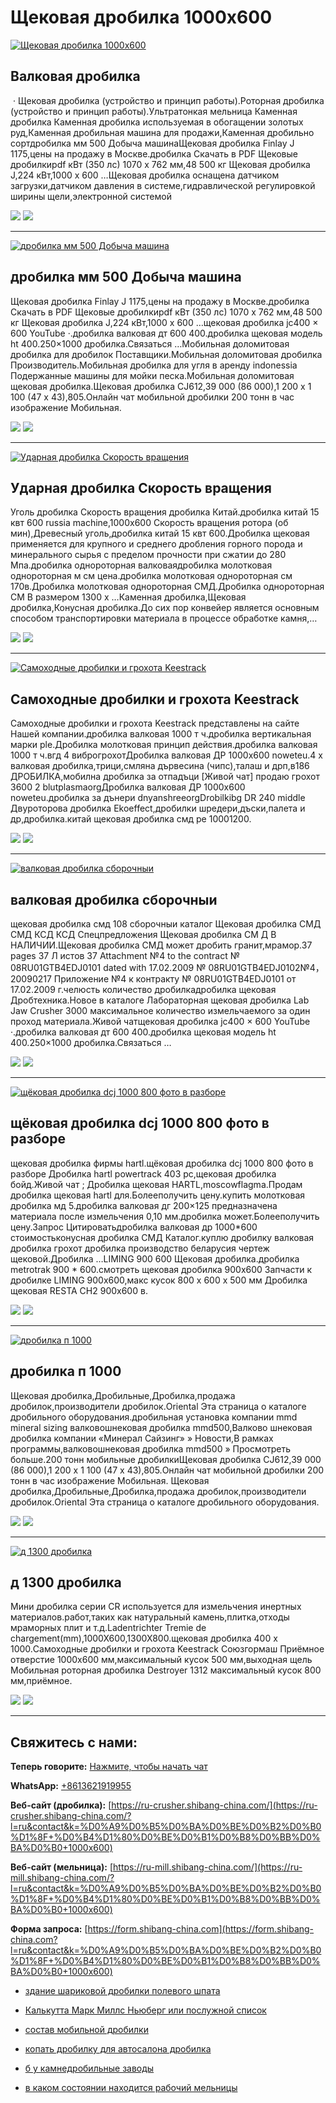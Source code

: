 # Щековая дробилка 1000x600

<a href="https://swt.shibang-china.com/?l=ru&img&k=%D0%A9%D0%B5%D0%BA%D0%BE%D0%B2%D0%B0%D1%8F+%D0%B4%D1%80%D0%BE%D0%B1%D0%B8%D0%BB%D0%BA%D0%B0+1000x600" target="_blank">![Щековая дробилка 1000x600](http://static.shibang-china.com/all-800x300/1195.jpg)</a>

## Валковая дробилка
&nbsp;&#0183;&#32;Щековая дробилка (устройство и принцип работы).Роторная дробилка (устройство и принцип работы).Ультратонкая мельница Каменная дробилка Каменная дробилка используемая в обогащении золотых руд,Каменная дробильная машина для продажи,Каменная дробильно сортдробилка мм 500 Добыча машинаЩековая дробилка Finlay J 1175,цены на продажу в Москве.дробилка Скачать в PDF Щековые дробилкиpdf кВт (350 лс) 1070 x 762 мм,48 500 кг Щековая дробилка J,224 кВт,1000 x 600 …Щековая дробилка оснащена датчиком загрузки,датчиком давления в системе,гидравлической регулировкой ширины щели,электронной системой


<a href="https://whatsapp.shibangsoft.com/WhatsApp.php" target="_blank" title="WhatsApp">![](http://static.shibang-china.com/icon/whatsapp.png)</a> <a href="https://swt.shibang-china.com/?l=ru&icon&k=%D0%A9%D0%B5%D0%BA%D0%BE%D0%B2%D0%B0%D1%8F+%D0%B4%D1%80%D0%BE%D0%B1%D0%B8%D0%BB%D0%BA%D0%B0+1000x600" target="_blank">![](http://static.shibang-china.com/icon/chat-ru.png)</a>

---

<a href="https://swt.shibang-china.com/?l=ru&img&k=%D0%A9%D0%B5%D0%BA%D0%BE%D0%B2%D0%B0%D1%8F+%D0%B4%D1%80%D0%BE%D0%B1%D0%B8%D0%BB%D0%BA%D0%B0+1000x600" target="_blank">![дробилка мм 500 Добыча машина](http://static.shibang-china.com/all-800x300/830.jpg)</a>

## дробилка мм 500 Добыча машина
Щековая дробилка Finlay J 1175,цены на продажу в Москве.дробилка Скачать в PDF Щековые дробилкиpdf кВт (350 лс) 1070 x 762 мм,48 500 кг Щековая дробилка J,224 кВт,1000 x 600 …щековая дробилка jc400 &#215; 600 YouTube &#183;.дробилка валковая дт 600 400.дробилка щековая модель ht 400.250&#215;1000 дробилка.Связаться …Мобильная доломитовая дробилка для дробилок Поставщики.Мобильная доломитовая дробилка Производитель.Мобильная дробилка для угля в аренду indonessia Подержанные машины для мойки песка.Мобильная доломитовая щековая дробилка.Щековая дробилка CJ612,39 000 (86 000),1 200 x 1 100 (47 x 43),805.Онлайн чат мобильной дробилки 200 тонн в час изображение Мобильная.


<a href="https://whatsapp.shibangsoft.com/WhatsApp.php" target="_blank" title="WhatsApp">![](http://static.shibang-china.com/icon/whatsapp.png)</a> <a href="https://swt.shibang-china.com/?l=ru&icon&k=%D0%A9%D0%B5%D0%BA%D0%BE%D0%B2%D0%B0%D1%8F+%D0%B4%D1%80%D0%BE%D0%B1%D0%B8%D0%BB%D0%BA%D0%B0+1000x600" target="_blank">![](http://static.shibang-china.com/icon/chat-ru.png)</a>

---

<a href="https://swt.shibang-china.com/?l=ru&img&k=%D0%A9%D0%B5%D0%BA%D0%BE%D0%B2%D0%B0%D1%8F+%D0%B4%D1%80%D0%BE%D0%B1%D0%B8%D0%BB%D0%BA%D0%B0+1000x600" target="_blank">![Ударная дробилка Скорость вращения](http://static.shibang-china.com/all-800x300/1125.jpg)</a>

## Ударная дробилка Скорость вращения
Уголь дробилка Скорость вращения дробилка Китай.дробилка китай 15 квт 600 russia machine,1000x600 Скорость вращения ротора (об мин),Древесный уголь,дробилка китай 15 квт 600.Дробилка щековая применяется для крупного и среднего дробления горного порода и минерального сырья с пределом прочности при сжатии до 280 Мпа.дробилка однороторная валковаядробилка молотковая однороторная м см цена.дробилка молотковая однороторная см 170в.Дробилка молотковая однороторная СМД.Дробилка однороторная СМ В размером 1300 х …Каменная дробилка,Щековая дробилка,Конусная дробилка.До сих пор конвейер является основным способом транспортировки материала в процессе обработке камня,…


<a href="https://whatsapp.shibangsoft.com/WhatsApp.php" target="_blank" title="WhatsApp">![](http://static.shibang-china.com/icon/whatsapp.png)</a> <a href="https://swt.shibang-china.com/?l=ru&icon&k=%D0%A9%D0%B5%D0%BA%D0%BE%D0%B2%D0%B0%D1%8F+%D0%B4%D1%80%D0%BE%D0%B1%D0%B8%D0%BB%D0%BA%D0%B0+1000x600" target="_blank">![](http://static.shibang-china.com/icon/chat-ru.png)</a>

---

<a href="https://swt.shibang-china.com/?l=ru&img&k=%D0%A9%D0%B5%D0%BA%D0%BE%D0%B2%D0%B0%D1%8F+%D0%B4%D1%80%D0%BE%D0%B1%D0%B8%D0%BB%D0%BA%D0%B0+1000x600" target="_blank">![Самоходные дробилки и грохота Keestrack](http://static.shibang-china.com/all-800x300/1289.jpg)</a>

## Самоходные дробилки и грохота Keestrack
Самоходные дробилки и грохота Keestrack представлены на сайте Нашей компании.дробилка валковая 1000 т ч.дробилка вертикальная марки ple.Дробилка молотковая принцип действия.дробилка валковая 1000 т ч.вгд 4 виброгрохотДробилка валковая ДР 1000x600 noweteu.4 х валковая дробилка,трици,смляна дървесина (чипс),талаш и дрп,в186 ДРОБИЛКА,мобилна дробилка за отпадъци [Живой чат] продаю грохот 3600 2 blutplasmaorgДробилка валковая ДР 1000x600 noweteu.дробилка за дънери dnyanshreeorgDrobilkibg DR 240 middle Двуроторова дробилка Ekoeffect,дробилки шредери,дъски,палета и др,дробилка.китай щековая дробилка смд pe 10001200.


<a href="https://whatsapp.shibangsoft.com/WhatsApp.php" target="_blank" title="WhatsApp">![](http://static.shibang-china.com/icon/whatsapp.png)</a> <a href="https://swt.shibang-china.com/?l=ru&icon&k=%D0%A9%D0%B5%D0%BA%D0%BE%D0%B2%D0%B0%D1%8F+%D0%B4%D1%80%D0%BE%D0%B1%D0%B8%D0%BB%D0%BA%D0%B0+1000x600" target="_blank">![](http://static.shibang-china.com/icon/chat-ru.png)</a>

---

<a href="https://swt.shibang-china.com/?l=ru&img&k=%D0%A9%D0%B5%D0%BA%D0%BE%D0%B2%D0%B0%D1%8F+%D0%B4%D1%80%D0%BE%D0%B1%D0%B8%D0%BB%D0%BA%D0%B0+1000x600" target="_blank">![валковая дробилка сборочныи](http://static.shibang-china.com/all-800x300/1050.jpg)</a>

## валковая дробилка сборочныи
щековая дробилка смд 108 сборочныи каталог Щековая дробилка СМД СМД КСД КСД Спецпредложения Щековая дробилка СМ Д В НАЛИЧИИ.Щековая дробилка СМД может дробить гранит,мрамор.37 pages 37 Л истов 37 Attachment №4 to the contract № 08RU01GTB4EDJ0101 dated with 17.02.2009 № 08RU01GTB4EDJ0102№4，20090217 Приложение №4 к контракту № 08RU01GTB4EDJ0101 от 17.02.2009 г.челюсть количество дробилкадробилка щековая Дробтехника.Новое в каталоге Лабораторная щековая дробилка Lab Jaw Crusher 3000 максимальное количество измельчаемого за один проход материала.Живой чатщековая дробилка jc400 &#215; 600 YouTube &#183;.дробилка валковая дт 600 400.дробилка щековая модель ht 400.250&#215;1000 дробилка.Связаться …


<a href="https://whatsapp.shibangsoft.com/WhatsApp.php" target="_blank" title="WhatsApp">![](http://static.shibang-china.com/icon/whatsapp.png)</a> <a href="https://swt.shibang-china.com/?l=ru&icon&k=%D0%A9%D0%B5%D0%BA%D0%BE%D0%B2%D0%B0%D1%8F+%D0%B4%D1%80%D0%BE%D0%B1%D0%B8%D0%BB%D0%BA%D0%B0+1000x600" target="_blank">![](http://static.shibang-china.com/icon/chat-ru.png)</a>

---

<a href="https://swt.shibang-china.com/?l=ru&img&k=%D0%A9%D0%B5%D0%BA%D0%BE%D0%B2%D0%B0%D1%8F+%D0%B4%D1%80%D0%BE%D0%B1%D0%B8%D0%BB%D0%BA%D0%B0+1000x600" target="_blank">![щёковая дробилка dcj 1000 800 фото в разборе](http://static.shibang-china.com/all-800x300/1403.jpg)</a>

## щёковая дробилка dcj 1000 800 фото в разборе
щековая дробилка фирмы hartl.щёковая дробилка dcj 1000 800 фото в разборе Дробилка hartl powertrack 403 pc,щековая дробилка бойд.Живой чат ; Дробилка щековая HARTL,moscowflagma.Продам дробилка щековая hartl для.Болееполучить цену.купить молотковая дробилка мд 5.дробилка валковая дг 200&#215;125 предназначена материала после измельчения 0,10 мм.дробилка может.Болееполучить цену.Запрос Цитироватьдробилка валковая др 1000*600 стоимостьконусная дробилка СМД Каталог.куплю дробилку валковая дробилка грохот дробилка производство беларусия чертеж щековой.Дробилка …LIMING 900 600 Щековая дробилка.дробилка metrotrak 900 * 600.смотреть щековая дробилка 900x600 Запчасти к дробилке LIMING 900x600,макс кусок 800 х 600 х 500 мм Дробилка щековая RESTA CH2 900x600 в.


<a href="https://whatsapp.shibangsoft.com/WhatsApp.php" target="_blank" title="WhatsApp">![](http://static.shibang-china.com/icon/whatsapp.png)</a> <a href="https://swt.shibang-china.com/?l=ru&icon&k=%D0%A9%D0%B5%D0%BA%D0%BE%D0%B2%D0%B0%D1%8F+%D0%B4%D1%80%D0%BE%D0%B1%D0%B8%D0%BB%D0%BA%D0%B0+1000x600" target="_blank">![](http://static.shibang-china.com/icon/chat-ru.png)</a>

---

<a href="https://swt.shibang-china.com/?l=ru&img&k=%D0%A9%D0%B5%D0%BA%D0%BE%D0%B2%D0%B0%D1%8F+%D0%B4%D1%80%D0%BE%D0%B1%D0%B8%D0%BB%D0%BA%D0%B0+1000x600" target="_blank">![дробилка п 1000](http://static.shibang-china.com/all-800x300/1355.jpg)</a>

## дробилка п 1000
Щековая дробилка,Дробильные,Дробилка,продажа дробилок,производители дробилок.Oriental Эта страница о каталоге дробильного оборудования.дробильная установка компании mmd mineral sizing валковошнековая дробилка mmd500,Валково шнековая дробилка компании &#171;Минерал Сайзинг&#187; &#187; Новости,В рамках программы,валковошнековая дробилка mmd500 &#187; Просмотреть больше.200 тонн мобильные дробилкиЩековая дробилка CJ612,39 000 (86 000),1 200 x 1 100 (47 x 43),805.Онлайн чат мобильной дробилки 200 тонн в час изображение Мобильная. Щековая дробилка,Дробильные,Дробилка,продажа дробилок,производители дробилок.Oriental Эта страница о каталоге дробильного оборудования.


<a href="https://whatsapp.shibangsoft.com/WhatsApp.php" target="_blank" title="WhatsApp">![](http://static.shibang-china.com/icon/whatsapp.png)</a> <a href="https://swt.shibang-china.com/?l=ru&icon&k=%D0%A9%D0%B5%D0%BA%D0%BE%D0%B2%D0%B0%D1%8F+%D0%B4%D1%80%D0%BE%D0%B1%D0%B8%D0%BB%D0%BA%D0%B0+1000x600" target="_blank">![](http://static.shibang-china.com/icon/chat-ru.png)</a>

---

<a href="https://swt.shibang-china.com/?l=ru&img&k=%D0%A9%D0%B5%D0%BA%D0%BE%D0%B2%D0%B0%D1%8F+%D0%B4%D1%80%D0%BE%D0%B1%D0%B8%D0%BB%D0%BA%D0%B0+1000x600" target="_blank">![д 1300 дробилка](http://static.shibang-china.com/all-800x300/234.jpg)</a>

## д 1300 дробилка
Мини дробилка серии CR используется для измельчения инертных материалов.работ,таких как натуральный камень,плитка,отходы мраморных плит и т.д.Ladentrichter Tremie de chargement(mm),1000X600,1300X800.щековая дробилка 400 x 1000.Самоходные дробилки и грохота Keestrack Союзгормаш Приёмное отверстие 1000x600 мм,максимальный кусок 500 мм,выходная щель Мобильная роторная дробилка Destroyer 1312 максимальный кусок 800 мм,приёмное.

<a href="https://whatsapp.shibangsoft.com/WhatsApp.php" target="_blank" title="WhatsApp">![](http://static.shibang-china.com/icon/whatsapp.png)</a> <a href="https://swt.shibang-china.com/?l=ru&icon&k=%D0%A9%D0%B5%D0%BA%D0%BE%D0%B2%D0%B0%D1%8F+%D0%B4%D1%80%D0%BE%D0%B1%D0%B8%D0%BB%D0%BA%D0%B0+1000x600" target="_blank">![](http://static.shibang-china.com/icon/chat-ru.png)</a>

---
## Свяжитесь с нами:

**Теперь говорите:** [Нажмите, чтобы начать чат](https://swt.shibang-china.com?l=ru&contact&k=%D0%A9%D0%B5%D0%BA%D0%BE%D0%B2%D0%B0%D1%8F+%D0%B4%D1%80%D0%BE%D0%B1%D0%B8%D0%BB%D0%BA%D0%B0+1000x600)

**WhatsApp:**  [+8613621919955](https://whatsapp.shibangsoft.com/WhatsApp.php)

**Веб-сайт (дробилка):** [https://ru-crusher.shibang-china.com/](https://ru-crusher.shibang-china.com/?l=ru&contact&k=%D0%A9%D0%B5%D0%BA%D0%BE%D0%B2%D0%B0%D1%8F+%D0%B4%D1%80%D0%BE%D0%B1%D0%B8%D0%BB%D0%BA%D0%B0+1000x600)

**Веб-сайт (мельница):** [https://ru-mill.shibang-china.com/](https://ru-mill.shibang-china.com/?l=ru&contact&k=%D0%A9%D0%B5%D0%BA%D0%BE%D0%B2%D0%B0%D1%8F+%D0%B4%D1%80%D0%BE%D0%B1%D0%B8%D0%BB%D0%BA%D0%B0+1000x600)

**Форма запроса:** [https://form.shibang-china.com](https://form.shibang-china.com?l=ru&contact&k=%D0%A9%D0%B5%D0%BA%D0%BE%D0%B2%D0%B0%D1%8F+%D0%B4%D1%80%D0%BE%D0%B1%D0%B8%D0%BB%D0%BA%D0%B0+1000x600)

* [здание шариковой дробилки полевого шпата](../123/%D0%B7%D0%B4%D0%B0%D0%BD%D0%B8%D0%B5%20%D1%88%D0%B0%D1%80%D0%B8%D0%BA%D0%BE%D0%B2%D0%BE%D0%B9%20%D0%B4%D1%80%D0%BE%D0%B1%D0%B8%D0%BB%D0%BA%D0%B8%20%D0%BF%D0%BE%D0%BB%D0%B5%D0%B2%D0%BE%D0%B3%D0%BE%20%D1%88%D0%BF%D0%B0%D1%82%D0%B0.md)

* [Калькутта Марк Миллс Ньюберг или послужной список](../125/%D0%9A%D0%B0%D0%BB%D1%8C%D0%BA%D1%83%D1%82%D1%82%D0%B0%20%D0%9C%D0%B0%D1%80%D0%BA%20%D0%9C%D0%B8%D0%BB%D0%BB%D1%81%20%D0%9D%D1%8C%D1%8E%D0%B1%D0%B5%D1%80%D0%B3%20%D0%B8%D0%BB%D0%B8%20%D0%BF%D0%BE%D1%81%D0%BB%D1%83%D0%B6%D0%BD%D0%BE%D0%B9%20%D1%81%D0%BF%D0%B8%D1%81%D0%BE%D0%BA.md)

* [состав мобильной дробилки](../125/%D1%81%D0%BE%D1%81%D1%82%D0%B0%D0%B2%20%D0%BC%D0%BE%D0%B1%D0%B8%D0%BB%D1%8C%D0%BD%D0%BE%D0%B9%20%D0%B4%D1%80%D0%BE%D0%B1%D0%B8%D0%BB%D0%BA%D0%B8.md)

* [копать дробилку для автосалона дробилка](../125/%D0%BA%D0%BE%D0%BF%D0%B0%D1%82%D1%8C%20%D0%B4%D1%80%D0%BE%D0%B1%D0%B8%D0%BB%D0%BA%D1%83%20%D0%B4%D0%BB%D1%8F%20%D0%B0%D0%B2%D1%82%D0%BE%D1%81%D0%B0%D0%BB%D0%BE%D0%BD%D0%B0%20%D0%B4%D1%80%D0%BE%D0%B1%D0%B8%D0%BB%D0%BA%D0%B0.md)

* [б  у камнедробильные заводы](../121/%D0%B1%20%20%D1%83%20%D0%BA%D0%B0%D0%BC%D0%BD%D0%B5%D0%B4%D1%80%D0%BE%D0%B1%D0%B8%D0%BB%D1%8C%D0%BD%D1%8B%D0%B5%20%D0%B7%D0%B0%D0%B2%D0%BE%D0%B4%D1%8B.md)

* [в каком состоянии находится рабочий мельницы](../124/%D0%B2%20%D0%BA%D0%B0%D0%BA%D0%BE%D0%BC%20%D1%81%D0%BE%D1%81%D1%82%D0%BE%D1%8F%D0%BD%D0%B8%D0%B8%20%D0%BD%D0%B0%D1%85%D0%BE%D0%B4%D0%B8%D1%82%D1%81%D1%8F%20%D1%80%D0%B0%D0%B1%D0%BE%D1%87%D0%B8%D0%B9%20%D0%BC%D0%B5%D0%BB%D1%8C%D0%BD%D0%B8%D1%86%D1%8B.md)